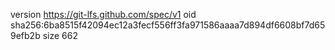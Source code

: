 version https://git-lfs.github.com/spec/v1
oid sha256:6ba8515f42094ec12a3fecf556ff3fa971586aaaa7d894df6608bf7d659efb2b
size 662
